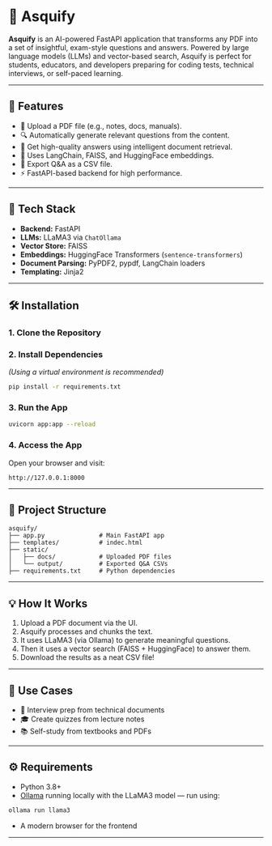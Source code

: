 # 🤖 Asquify

**Asquify** is an AI-powered FastAPI application that transforms any PDF into a set of insightful, exam-style questions and answers. Powered by large language models (LLMs) and vector-based search, Asquify is perfect for students, educators, and developers preparing for coding tests, technical interviews, or self-paced learning.

---

## 🚀 Features

- 📄 Upload a PDF file (e.g., notes, docs, manuals).
- 🔍 Automatically generate relevant questions from the content.
- 💬 Get high-quality answers using intelligent document retrieval.
- 🧠 Uses LangChain, FAISS, and HuggingFace embeddings.
- 📁 Export Q&A as a CSV file.
- ⚡ FastAPI-based backend for high performance.

---

## 🧰 Tech Stack

- **Backend:** FastAPI  
- **LLMs:** LLaMA3 via `ChatOllama`  
- **Vector Store:** FAISS  
- **Embeddings:** HuggingFace Transformers (`sentence-transformers`)  
- **Document Parsing:** PyPDF2, pypdf, LangChain loaders  
- **Templating:** Jinja2  

---

## 🛠 Installation

### 1. Clone the Repository



### 2. Install Dependencies  
*(Using a virtual environment is recommended)*

```bash
pip install -r requirements.txt
```

### 3. Run the App

```bash
uvicorn app:app --reload
```

### 4. Access the App

Open your browser and visit:

```text
http://127.0.0.1:8000
```

---

## 📂 Project Structure

```text
asquify/
├── app.py               # Main FastAPI app
├── templates/           # indec.html
├── static/
│   ├── docs/            # Uploaded PDF files
│   └── output/          # Exported Q&A CSVs
├── requirements.txt     # Python dependencies
```

---

## 💡 How It Works

1. Upload a PDF document via the UI.  
2. Asquify processes and chunks the text.  
3. It uses LLaMA3 (via Ollama) to generate meaningful questions.  
4. Then it uses a vector search (FAISS + HuggingFace) to answer them.  
5. Download the results as a neat CSV file!

---

## 📘 Use Cases

- 🚀 Interview prep from technical documents  
- 🎓 Create quizzes from lecture notes  
- 📚 Self-study from textbooks and PDFs  

---

## ⚙️ Requirements

- Python 3.8+
- [Ollama](https://ollama.com/) running locally with the LLaMA3 model — run using:

```bash
ollama run llama3
```

- A modern browser for the frontend

---


